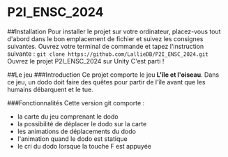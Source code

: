 # P2I_ENSC_2024

##Installation
Pour installer le projet sur votre ordinateur, placez-vous tout d'abord dans le bon emplacement de fichier et suivez les consignes suivantes.
Ouvrez votre terminal de commande et tapez l'instruction suivante : 
`git clone https://github.com/LallieDB/P2I_ENSC_2024.git`
Ouvrez le projet P2I_ENSC_2024 sur Unity
C'est parti ! 

##Le jeu
###Introduction
Ce projet comporte le jeu **L'île et l'oiseau**. 
Dans ce jeu, un dodo doit faire des quêtes pour partir de l'île avant que les humains débarquent et le tue.


###Fonctionnalités
Cette version git comporte :
- la carte du jeu comprenant le dodo
- la possibilité de déplacer le dodo sur la carte
- les animations de déplacements du dodo
- l'animation quand le dodo est statique
- le cri du dodo lorsque la touche F est appuyée
